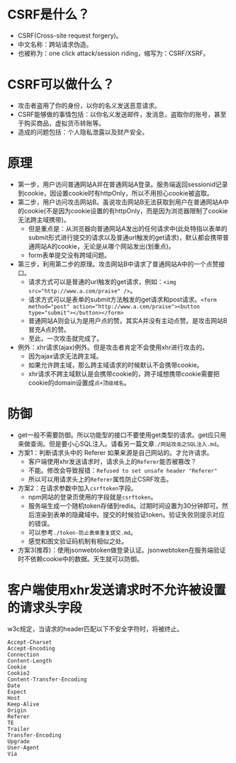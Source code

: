 # CSRF是什么？
* CSRF(Cross-site request forgery)。
* 中文名称：跨站请求伪造。
* 也被称为：one click attack/session riding，缩写为：CSRF/XSRF。

# CSRF可以做什么？
* 攻击者盗用了你的身份，以你的名义发送恶意请求。
* CSRF能够做的事情包括：以你名义发送邮件，发消息，盗取你的账号，甚至于购买商品，虚拟货币转账等。
* 造成的问题包括：个人隐私泄露以及财产安全。

# 原理
* 第一步，用户访问普通网站A并在普通网站A登录。服务端返回sessionid记录到cookie，因设置cookie时有httpOnly，所以不用担心cookie被盗取。
* 第二步，用户访问攻击网站B。虽说攻击网站B无法获取到用户在普通网站A中的cookie(不是因为cookie设置的有httpOnly，而是因为浏览器限制了cookie无法跨主域携带)。
    - 但是重点是：从浏览器向普通网站A发出的任何请求中(此处特指以表单的submit形式进行提交的请求以及普通url触发的get请求)，默认都会携带普通网站A的cookie，无论是从哪个网站发出(划重点)。
    - form表单提交没有跨域问题。
* 第三步，利用第二步的原理。攻击网站B中请求了普通网站A中的一个点赞接口。
    - 请求方式可以是普通的url触发的get请求，例如：```<img src="http://www.a.com/praise" />```。
    - 请求方式可以是表单的submit方法触发的get请求和post请求。```<form method="post" action="http://www.a.com/praise"><button type="submit"></button></form>```
    - 普通网站A则会认为是用户点的赞。其实A并没有主动点赞。是攻击网站B冒充A点的赞。
    - 至此，一次攻击就完成了。
* 例外：xhr请求(ajax)例外。但是攻击者肯定不会使用xhr进行攻击的。
    - 因为ajax请求无法跨主域。
    - 如果允许跨主域，那么跨主域请求的时候默认不会携带cookie。
    - xhr请求不跨主域默认是会携带cookie的，跨子域想携带cookie需要把cookie的domain设置成```点+顶级域名```。

# 防御
* get一般不需要防御。所以功能型的接口不要使用get类型的请求。get应只用来做查询。但是要小心SQL注入。请看另一篇文章```./网站攻击之SQL注入.md```。
* 方案1：判断请求头中的 Referer 如果来源是自己网站的。才允许请求。
    - 客户端使用xhr发送请求时，请求头上的```Referer```能否被篡改？
    - 不能。修改会导致报错：```Refused to set unsafe header "Referer"```
    - 所以可以用请求头上的```Referer```属性防止CSRF攻击。
* 方案2：在请求参数中加入```csrftoken```字段。
    - npm网站的登录页使用的字段就是```csrftoken```。
    - 服务端生成一个随机token存储到redis。过期时间设置为30分钟即可。然后渲染到表单的隐藏域中。提交的时候验证token。验证失败则提示对应的错误。
    - 可以参考```./token-防止表单重复提交.md```。
    - 感觉和图文验证码机制有相似之处。
* 方案3(推荐)：使用jsonwebtoken做登录认证。jsonwebtoken在服务端验证时不依赖cookie中的数据。天生就可以防御。

# 客户端使用xhr发送请求时不允许被设置的请求头字段
w3c规定，当请求的header匹配以下不安全字符时，将被终止。
```
Accept-Charset
Accept-Encoding
Connection
Content-Length
Cookie
Cookie2
Content-Transfer-Encoding
Date
Expect
Host
Keep-Alive
Origin
Referer
TE
Trailer
Transfer-Encoding
Upgrade
User-Agent
Via
```
